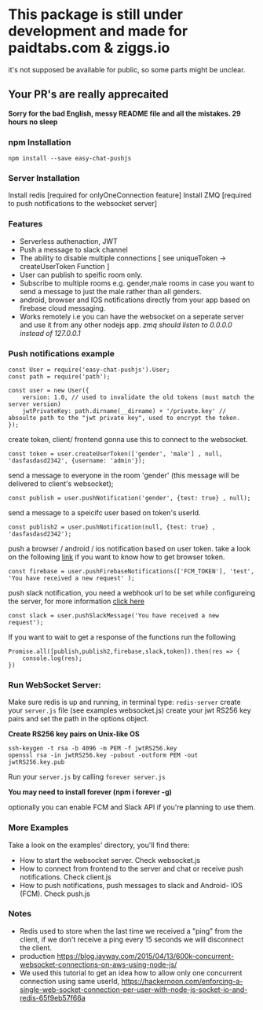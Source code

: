 # This package is still under development and made for paidtabs.com & ziggs.io
it's not supposed be available for public, so some parts might be unclear.

## Your PR's are really apprecaited

**Sorry for the bad English, messy README file and all the mistakes. 29 hours no sleep**

### npm Installation

    npm install --save easy-chat-pushjs


### Server Installation

Install redis [required for onlyOneConnection feature]
Install ZMQ [required to push notifications to the websocket server]

### Features


- Serverless authenaction, JWT
- Push a message to slack channel
- The ability to disable multiple connections [ see uniqueToken -> createUserToken Function ]
- User can publish to speific room only.
- Subscribe to multiple rooms e.g. gender,male rooms in case you want to send a message to just the male rather than all genders.
- android, browser and IOS notifications directly from your app based on firebase cloud messaging. 
- Works remotely i.e you can have the websocket on a seperate server and use it from any other nodejs app. *zmq should listen to 0.0.0.0 instead of 127.0.0.1*

### Push notifications example


    const User = require('easy-chat-pushjs').User;
    const path = require('path');

    const user = new User({
        version: 1.0, // used to invalidate the old tokens (must match the server version)
        jwtPrivateKey: path.dirname(__dirname) + '/private.key' // absoulte path to the "jwt private key", used to encrypt the token.
    });

create token, client/ frontend gonna use this to connect to the websocket.

    const token = user.createUserToken(['gender', 'male'] , null, 'dasfasdasd2342', {username: 'admin'});
    
    
send a message to everyone in the room 'gender' (this message will be delivered to client's websocket);

    const publish = user.pushNotification('gender', {test: true} , null);
    
    
send a message to a speicifc user based on token's userId.

    const publish2 = user.pushNotification(null, {test: true} , 'dasfasdasd2342');
    
    
push a browser / android / ios notification based on user token. take a look on the following [link](https://developers.google.com/web/ilt/pwa/introduction-to-push-notifications) if you want to know how to get browser token.

    const firebase = user.pushFirebaseNotifications(['FCM_TOKEN'], 'test', 'You have received a new request' );
    
push slack notification, you need a webhook url to be set while configureing the server, for more information [click here](https://api.slack.com/messaging/webhooks)

    const slack = user.pushSlackMessage('You have received a new request');

If you want to wait to get a response of the functions run the following

    Promise.all([publish,publish2,firebase,slack,token]).then(res => {
        console.log(res);
    })
    


### Run WebSocket Server:

Make sure redis is up and running, in terminal type: `redis-server`
create your `server.js` file (see examples websocket.js)
create your jwt RS256 key pairs and set the path in the options object. 

**Create RS256 key pairs on Unix-like OS**
    
    ssh-keygen -t rsa -b 4096 -m PEM -f jwtRS256.key
    openssl rsa -in jwtRS256.key -pubout -outform PEM -out jwtRS256.key.pub

Run your `server.js` by calling `forever server.js`

**You may need to install forever (npm i forever -g)**

optionally you can enable FCM and Slack API if you're planning to use them.

### More Examples

Take a look on the examples' directory, you'll find there:
- How to start the websocket server. Check websocket.js
- How to connect from frontend to the server and chat or receive push notifications. Check client.js
- How to push notifications, push messages to slack and Android- IOS (FCM). Check push.js



### Notes
- Redis used to store when the last time we received a "ping" from the client, if we don't receive a ping every 15 seconds we will disconnect the client.
- production https://blog.jayway.com/2015/04/13/600k-concurrent-websocket-connections-on-aws-using-node-js/
- We used this tutorial to get an idea how to allow only one concurrent connection using same userId, https://hackernoon.com/enforcing-a-single-web-socket-connection-per-user-with-node-js-socket-io-and-redis-65f9eb57f66a


